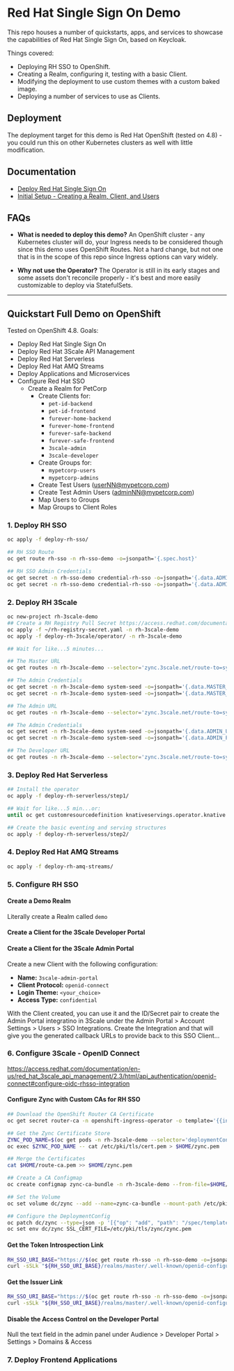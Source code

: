 # Red Hat Single Sign On Demo

This repo houses a number of quickstarts, apps, and services to showcase the capabilities of Red Hat Single Sign On, based on Keycloak.

Things covered:

- Deploying RH SSO to OpenShift.
- Creating a Realm, configuring it, testing with a basic Client.
- Modifying the deployment to use custom themes with a custom baked image.
- Deploying a number of services to use as Clients.

## Deployment

The deployment target for this demo is Red Hat OpenShift (tested on 4.8) - you could run this on other Kubernetes clusters as well with little modification.

## Documentation

- [Deploy Red Hat Single Sign On](./docs/deploy-rh-sso.md)
- [Initial Setup - Creating a Realm, Client, and Users](./docs/rh-sso-initial-setup.md)

## FAQs

- **What is needed to deploy this demo?**
  An OpenShift cluster - any Kubernetes cluster will do, your Ingress needs to be considered though since this demo uses OpenShift Routes.  Not a hard change, but not one that is in the scope of this repo since Ingress options can vary widely.

- **Why not use the Operator?**
  The Operator is still in its early stages and some assets don't reconcile properly - it's best and more easily customizable to deploy via StatefulSets.

---

## Quickstart Full Demo on OpenShift

Tested on OpenShift 4.8.  Goals:

- Deploy Red Hat Single Sign On
- Deploy Red Hat 3Scale API Management
- Deploy Red Hat Serverless
- Deploy Red Hat AMQ Streams
- Deploy Applications and Microservices
- Configure Red Hat SSO
  - Create a Realm for PetCorp
    - Create Clients for:
      - `pet-id-backend`
      - `pet-id-frontend`
      - `furever-home-backend`
      - `furever-home-frontend`
      - `furever-safe-backend`
      - `furever-safe-frontend`
      - `3scale-admin`
      - `3scale-developer`
    - Create Groups for:
      - `mypetcorp-users`
      - `mypetcorp-admins`
    - Create Test Users (userNN@mypetcorp.com)
    - Create Test Admin Users (adminNN@mypetcorp.com)
    - Map Users to Groups
    - Map Groups to Client Roles


### 1. Deploy RH SSO

```bash
oc apply -f deploy-rh-sso/

## RH SSO Route
oc get route rh-sso -n rh-sso-demo -o=jsonpath='{.spec.host}'

## RH SSO Admin Credentials
oc get secret -n rh-sso-demo credential-rh-sso -o=jsonpath='{.data.ADMIN_USERNAME}' | base64 -d
oc get secret -n rh-sso-demo credential-rh-sso -o=jsonpath='{.data.ADMIN_PASSWORD}' | base64 -d
```

### 2. Deploy RH 3Scale

```bash
oc new-project rh-3scale-demo
## Create a RH Registry Pull Secret https://access.redhat.com/documentation/en-us/red_hat_3scale_api_management/2.10/html-single/installing_3scale/index#creating-a-registry-service-account
oc apply -f ~/rh-registry-secret.yaml -n rh-3scale-demo
oc apply -f deploy-rh-3scale/operator/ -n rh-3scale-demo

## Wait for like...5 minutes...

## The Master URL
oc get routes -n rh-3scale-demo --selector='zync.3scale.net/route-to=system-master' -o=jsonpath='{.items[0].spec.host}'

## The Admin Credentials
oc get secret -n rh-3scale-demo system-seed -o=jsonpath='{.data.MASTER_USER}' | base64 -d
oc get secret -n rh-3scale-demo system-seed -o=jsonpath='{.data.MASTER_PASSWORD}' | base64 -d

## The Admin URL
oc get routes -n rh-3scale-demo --selector='zync.3scale.net/route-to=system-provider' -o=jsonpath='{.items[0].spec.host}'

## The Admin Credentials
oc get secret -n rh-3scale-demo system-seed -o=jsonpath='{.data.ADMIN_USER}' | base64 -d
oc get secret -n rh-3scale-demo system-seed -o=jsonpath='{.data.ADMIN_PASSWORD}' | base64 -d

## The Developer URL
oc get routes -n rh-3scale-demo --selector='zync.3scale.net/route-to=system-developer' -o=jsonpath='{.items[0].spec.host}'
```

### 3. Deploy Red Hat Serverless

```bash
## Install the operator
oc apply -f deploy-rh-serverless/step1/

## Wait for like...5 min...or:
until oc get customresourcedefinition knativeservings.operator.knative.dev; do sleep 3; done

## Create the basic eventing and serving structures
oc apply -f deploy-rh-serverless/step2/
```

### 4. Deploy Red Hat AMQ Streams

```bash
oc apply -f deploy-rh-amq-streams/
```

### 5. Configure RH SSO

#### Create a Demo Realm

Literally create a Realm called `demo`

#### Create a Client for the 3Scale Developer Portal

#### Create a Client for the 3Scale Admin Portal

Create a new Client with the following configuration:

- **Name:** `3scale-admin-portal`
- **Client Protocol:** `openid-connect`
- **Login Theme:** `<your_choice>`
- **Access Type:** `confidential`

With the Client created, you can use it and the ID/Secret pair to create the Admin Portal integratino in 3Scale under the Admin Portal > Account Settings > Users > SSO Integrations.  Create the Integration and that will give you the generated callback URLs to provide back to this SSO Client...

### 6. Configure 3Scale - OpenID Connect

https://access.redhat.com/documentation/en-us/red_hat_3scale_api_management/2.3/html/api_authentication/openid-connect#configure-oidc-rhsso-integration

#### Configure Zync with Custom CAs for RH SSO

```bash
## Download the OpenShift Router CA Certificate
oc get secret router-ca -n openshift-ingress-operator -o template='{{index .data "tls.key"}}' | base64 -d > $HOME/route-ca.pem

## Get the Zync Certificate Store
ZYNC_POD_NAME=$(oc get pods -n rh-3scale-demo --selector='deploymentConfig=zync' -o=jsonpath='{.items[0].metadata.name}')
oc exec $ZYNC_POD_NAME -- cat /etc/pki/tls/cert.pem > $HOME/zync.pem

## Merge the Certificates
cat $HOME/route-ca.pem >> $HOME/zync.pem

## Create a CA Configmap
oc create configmap zync-ca-bundle -n rh-3scale-demo --from-file=$HOME/zync.pem

## Set the Volume
oc set volume dc/zync --add --name=zync-ca-bundle --mount-path /etc/pki/tls/zync/zync.pem --sub-path zync.pem --source='{"configMap":{"name":"zync-ca-bundle","items":[{"key":"zync.pem","path":"zync.pem"}]}}'

## Configure the DeploymentConfig
oc patch dc/zync --type=json -p '[{"op": "add", "path": "/spec/template/spec/containers/0/volumeMounts/0/subPath", "value":"zync.pem"}]'
oc set env dc/zync SSL_CERT_FILE=/etc/pki/tls/zync/zync.pem
```

#### Get the Token Introspection Link

```bash
RH_SSO_URI_BASE="https://$(oc get route rh-sso -n rh-sso-demo -o=jsonpath='{.spec.host}')/auth"
curl -sSLk "${RH_SSO_URI_BASE}/realms/master/.well-known/openid-configuration" | jq -r '.token_introspection_endpoint'
```

#### Get the Issuer Link

```bash
RH_SSO_URI_BASE="https://$(oc get route rh-sso -n rh-sso-demo -o=jsonpath='{.spec.host}')/auth"
curl -sSLk "${RH_SSO_URI_BASE}/realms/master/.well-known/openid-configuration" | jq -r '.issuer'
```

#### Disable the Access Control on the Developer Portal

Null the text field in the admin panel under Audience > Developer Portal > Settings > Domains & Access

### 7. Deploy Frontend Applications